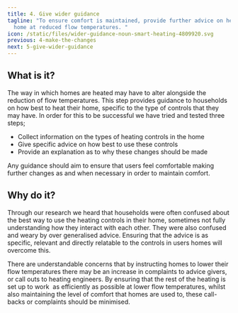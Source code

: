 ```yaml
---
title: 4. Give wider guidance
tagline: "To ensure comfort is maintained, provide further advice on heating the
  home at reduced flow temperatures. "
icon: /static/files/wider-guidance-noun-smart-heating-4809920.svg
previous: 4-make-the-changes
next: 5-give-wider-guidance
---
```

## What is it?

The way in which homes are heated may have to alter alongside the reduction of flow temperatures. This step provides guidance to households on how best to heat their home, specific to the type of controls that they may have. In order for this to be successful we have tried and tested three steps; 

* Collect information on the types of heating controls in the home
* Give specific advice on how best to use these controls
* Provide an explanation as to why these changes should be made 

Any guidance should aim to ensure that users feel comfortable making further changes as and when necessary in order to maintain comfort. 



## Why do it?

Through our research we heard that households were often confused about the best way to use the heating controls in their home, sometimes not fully understanding how they interact with each other. They were also confused and weary by over generalised advice. Ensuring that the advice is as specific, relevant and directly relatable to the controls in users homes will overcome this. 

There are understandable concerns that by instructing homes to lower their flow temperatures there may be an increase in complaints to advice givers, or call outs to heating engineers. By ensuring that the rest of the heating is set up to work  as efficiently as possible at lower flow temperatures, whilst also maintaining the level of comfort that homes are used to, these call-backs or complaints should be minimised.